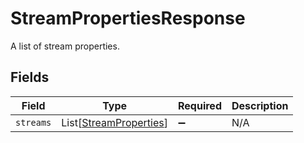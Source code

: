 # StreamPropertiesResponse

A list of stream properties.


## Fields

| Field                                                             | Type                                                              | Required                                                          | Description                                                       |
| ----------------------------------------------------------------- | ----------------------------------------------------------------- | ----------------------------------------------------------------- | ----------------------------------------------------------------- |
| `streams`                                                         | List[[StreamProperties](../../models/shared/streamproperties.md)] | :heavy_minus_sign:                                                | N/A                                                               |